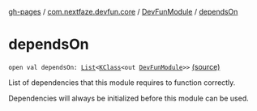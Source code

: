 [gh-pages](../../index.md) / [com.nextfaze.devfun.core](../index.md) / [DevFunModule](index.md) / [dependsOn](./depends-on.md)

# dependsOn

`open val dependsOn: `[`List`](https://kotlinlang.org/api/latest/jvm/stdlib/kotlin.collections/-list/index.html)`<`[`KClass`](https://kotlinlang.org/api/latest/jvm/stdlib/kotlin.reflect/-k-class/index.html)`<out `[`DevFunModule`](index.md)`>>` [(source)](https://github.com/NextFaze/dev-fun/tree/master/devfun/src/main/java/com/nextfaze/devfun/core/Module.kt#L25)

List of dependencies that this module requires to function correctly.

Dependencies will always be initialized before this module can be used.

